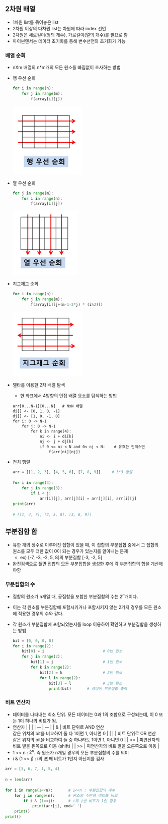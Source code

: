 ## 2차원 배열

- 1차원 list를 묶어놓은 list
- 2차원 이상의 다차원 list는 차원에 따라 index 선언
- 2차원은 세로길이(행의 개수), 가로길이(열의 개수)를 필요로 함
- 파이썬엔서는 데이터 초기화를 통해 변수선언와 초기화가 가능

### 배열 순회

- nXm 배열의 n*m개의 모든 원소를 빠짐없이 조사하는 방법

- 행 우선 순회
    
    ```python
    for i in range(n):
    	for j in range(m):
    		f(array[i][j])   
    ```
    

    ![Untitled](./asset/row.png)

- 열 우선 순회
    
    ```python
    for j in range(m):
    	for i in range(n):
    		f(array[i][j])
    ```
    

    ![Untitled](./asset/column.png)

- 지그재그 순회
    
    ```python
    for i in range(n):
    	for j in range(m):
    		f(array[i][j+(m-1-2*j) * (i%2)])
    ```
    

    ![Untitled](./asset/zigzag.png)

- 델타를 이용한 2차 배열 탐색
    - 한 좌표에서 4방향의 인접 배열 요소를 탐색하는 방법
    
    ```
    arr[0...N-1][0...N]   # NxN 배열
    di[] <- [0, 1, 0, -1]
    dj[] <- [1, 0, -1, 0]
    for i: 0 -> N-1
    	for j: 0 -> N-1
    		for k in range(4):
    			ni <- i + di[k]
    			nj <- j + dj[k]
    			if 0 <= ni < N and 0< nj < N:    # 유효한 인덱스면
    				f(arr[ni][nj])
    ```
    

- 전치 행렬
    
    ```python
    arr = [[1, 2, 3], [4, 5, 6], [7, 8, 9]]     # 3*3 행렬
    
    for i in range(3):
        for j in range(3):
            if i < j:
                arr[i][j], arr[j][i] = arr[j][i], arr[i][j]
    print(arr)
    
    # [[1, 4, 7], [2, 5, 8], [3, 6, 9]]
    ```
    



## 부분집합 합


- 유한 개의 정수로 이루어진 집합이 있을 때, 이 집합의 부분집합 중에서 그 집합의 원소를 모두 더한 값이 0이 되는 경우가 있는지를 알아내는 문제
    - ex) [-7, -3, -2, 5, 8]의 부분집합 [-3, -2, 5]
- 완전검색으로 풀면 집합의 모든 부분집합을 생성한 후에 각 부분집합의 합을 계산해야함

### 부분집합의 수

- 집합의 원소가 n개일 때, 공집합을 포함한 부분집합의 수는 $2^n$개이다.
- 이는 각 원소를 부분집합에 포함시키거나 포함시키지 않는 2가지 경우를 모든 원소에 적용한 경우의 수와 같다.
- 각 원소가 부분집합에 포함되었는지를 loop 이용하여 확인하고 부분집합을 생성하는 방법
    
    ```python
    bit = [0, 0, 0, 0]
    for i in range(2):
        bit[0] = i                          # 0번 원소
        for j in range(2):
            bit[1] = j                      # 1번 원소
            for k in range(2):
                bit[2] = k                  # 2번 원소
                for l in range(2):
                    bit[3] = l              # 3번 원소
                    print(bit)       # 생성된 부분집합 출력
    ```
    

### 비트 연산자

- 데이터를 나타내는 최소 단위. 모든 데이터는 0과 1의 조합으로 구성되는데, 이 0 또는 1이 하나의 비트가 됨.
- 연산자
    | | |
    | -- | -- |
    | & | 비트 단위로 AND 연산 <br>같은 위치의 bit을 비교하여 둘 다 1이면 1, 아니면 0 |
    | \| | 비트 단위로 OR 연산 <br>같은 위치의 bit을 비교하여 둘 중 하나라도 1이면 1, 아니면 0 |
    | << | 피연산자의 비트 열을 왼쪽으로 이동 (shift) |
    | >> | 피연산자의 비트 열을 오른쪽으로 이동 |
- 1 << n : $2^n$. 즉 원소가 n개일 경우의 모든 부분집합의 수를 의미
- i & (1 << j) : i의 j번째 비트가 1인지 아닌지를 검사

```python
arr = [3, 6, 7, 1, 5, 4]

n = len(arr)

for i in range(1<<n):       # 1<<n : 부분집합의 개수
    for j in range(n):      # 원소의 수만큼 비트를 비교
        if i & (1<<j):      # i의 j번 비트가 1인 경우
            print(arr[j], end=' ')
    print()
print()
```